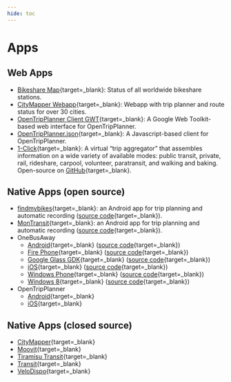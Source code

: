 ```yaml
---
hide: toc
---
```


# Apps

## Web Apps

- [Bikeshare Map](https://bikesharemap.com/){target=_blank}: Status of all worldwide bikeshare stations.
- [CityMapper Webapp](https://citymapper.com/nyc){target=_blank}: Webapp with trip planner and route status for over 30 cities.
- [OpenTripPlanner Client GWT](https://github.com/mecatran/OpenTripPlanner-client-gwt){target=_blank}:  A Google Web Toolkit-based web interface for OpenTripPlanner.
- [OpenTripPlanner.json](https://github.com/conveyal/otp.js){target=_blank}: A Javascript-based client for OpenTripPlanner.
- [1-Click](https://camsys.software/products/1-click){target=_blank}: A virtual “trip aggregator” that assembles information on a wide variety of available modes: public transit, private, rail, rideshare, carpool, volunteer, paratransit, and walking and baking. Open-source on [GitHub](https://github.com/camsys/oneclick){target=_blank}.

## Native Apps (open source)

- [findmybikes](https://play.google.com/store/apps/details?id=com.ludoscity.findmybikes){target=_blank}: an Android app for trip planning and automatic recording ([source code](https://github.com/f8full/findmybikes){target=_blank}).
- [MonTransit](https://play.google.com/store/apps/details?id=org.mtransit.android){target=_blank}: an Android app for trip planning and automatic recording ([source code](https://github.com/mtransitapps){target=_blank}).
- OneBusAway
    - [Android](https://play.google.com/store/apps/details?id=com.joulespersecond.seattlebusbot){target=_blank} ([source code](https://github.com/OneBusAway/onebusaway-android){target=_blank})
    - [Fire Phone](https://www.amazon.com/dp/B004UI7QZA){target=_blank} ([source code](https://github.com/OneBusAway/onebusaway-android){target=_blank})
    - [Google Glass GDK](https://github.com/OneBusAway/onebusaway-android/pull/219){target=_blank} ([source code](https://github.com/OneBusAway/onebusaway-android/pull/219){target=_blank})
    - [iOS](https://apps.apple.com/us/app/onebusaway/id329380089){target=_blank} ([source code](https://github.com/OneBusAway/onebusaway-iphone){target=_blank})
    - [Windows Phone](https://www.microsoft.com/en-us/p/onebusaway/9nblggh0cbd9){target=_blank} ([source code](https://github.com/OneBusAway/onebusaway-windows-phone){target=_blank})
    - [Windows 8](https://www.microsoft.com/en-us/p/onebusaway/9wzdncrdm5pc){target=_blank} ([source code](https://github.com/OneBusAway/onebusaway-windows8){target=_blank})
- OpenTripPlanner
    - [Android](https://github.com/CUTR-at-USF/OpenTripPlanner-for-Android/wiki){target=_blank}
    - [iOS](https://github.com/opentripplanner/OpenTripPlanner-iOS){target=_blank}

## Native Apps (closed source)

- [CityMapper](https://citymapper.com/){target=_blank}
- [Moovit](https://moovitapp.com/){target=_blank}
- [Tiramisu Transit](http://www.tiramisutransit.com/){target=_blank}
- [Transit](https://transitapp.com/){target=_blank}
- [VeloDispo](https://www.velodispo.eu/){target=_blank}